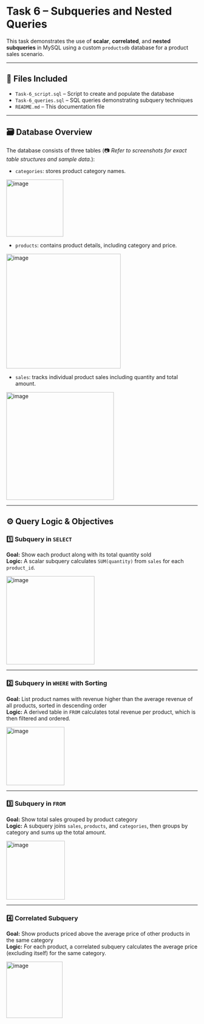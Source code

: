 # Task 6 – Subqueries and Nested Queries

This task demonstrates the use of **scalar**, **correlated**, and **nested subqueries** in MySQL using a custom `productsdb` database for a product sales scenario.

---

## 📁 Files Included

- `Task-6_script.sql` – Script to create and populate the database
- `Task-6_queries.sql` – SQL queries demonstrating subquery techniques
- `README.md` – This documentation file

---


## 🗃️ Database Overview

The database consists of three tables (📷 *Refer to screenshots for exact table structures and sample data.*):

- `categories`: stores product category names.
<img width="150" alt="image" src="https://github.com/user-attachments/assets/acaa27dd-deab-4d5f-b528-0a8a12c87827" />

- `products`: contains product details, including category and price.
<img width="301" alt="image" src="https://github.com/user-attachments/assets/ca39c6bf-6c15-4590-bf05-c70f6d23583a" />

- `sales`: tracks individual product sales including quantity and total amount.
<img width="283" alt="image" src="https://github.com/user-attachments/assets/5fd441ba-f06c-4ad8-ab27-28e03eee97dd" />


---

## ⚙️ Query Logic & Objectives

### 1️⃣ Subquery in `SELECT`
**Goal:** Show each product along with its total quantity sold  
**Logic:** A scalar subquery calculates `SUM(quantity)` from `sales` for each `product_id`.

<img width="232" alt="image" src="https://github.com/user-attachments/assets/35aaad3f-e5c1-4cc1-a1f6-4bc7e67c8a29" />

---

### 2️⃣ Subquery in `WHERE` with Sorting
**Goal:** List product names with revenue higher than the average revenue of all products, sorted in descending order  
**Logic:** A derived table in `FROM` calculates total revenue per product, which is then filtered and ordered.

<img width="153" alt="image" src="https://github.com/user-attachments/assets/f0d1559e-71be-4a28-aee3-51797eddeeaf" />

---

### 3️⃣ Subquery in `FROM`
**Goal:** Show total sales grouped by product category  
**Logic:** A subquery joins `sales`, `products`, and `categories`, then groups by category and sums up the total amount.

<img width="154" alt="image" src="https://github.com/user-attachments/assets/84016b60-07fd-4c56-9ddb-748063821ec5" />

---

### 4️⃣ Correlated Subquery
**Goal:** Show products priced above the average price of other products in the same category  
**Logic:** For each product, a correlated subquery calculates the average price (excluding itself) for the same category.

<img width="148" alt="image" src="https://github.com/user-attachments/assets/f2445d7c-fb33-4e7a-b350-7e45c6ca2f37" />
